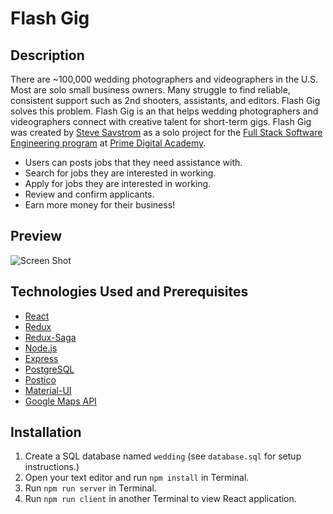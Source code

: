 # Flash Gig

## Description
There are ~100,000 wedding photographers and videographers in the U.S. Most are solo small business owners. Many struggle to find reliable, consistent support such as 2nd shooters, assistants, and editors. Flash Gig solves this problem. Flash Gig is an that helps wedding photographers and videographers connect with creative talent for short-term gigs. Flash Gig was created by [Steve Savstrom](https://www.linkedin.com/in/stevesavstrom/) as a solo project for the [Full Stack Software Engineering program](https://www.primeacademy.io/courses/engineering#curriculum) at [Prime Digital Academy](https://www.primeacademy.io/).

- Users can posts jobs that they need assistance with.
- Search for jobs they are interested in working.
- Apply for jobs they are interested in working.
- Review and confirm applicants.
- Earn more money for their business!

## Preview
![Screen Shot](public/images/screenshot.gif)

## Technologies Used and Prerequisites
- [React](https://reactjs.org/)
- [Redux](https://redux.js.org/)
- [Redux-Saga](https://redux-saga.js.org/)
- [Node.js](https://nodejs.org/en/)
- [Express](https://expressjs.com/)
- [PostgreSQL](https://www.postgresql.org/)
- [Postico](https://eggerapps.at/postico/)
- [Material-UI](https://material-ui.com/)
- [Google Maps API](https://developers.google.com/maps)

## Installation
1. Create a SQL database named `wedding` (see `database.sql` for setup instructions.)
2. Open your text editor and run `npm install` in Terminal.
3. Run `npm run server` in Terminal.
4. Run `npm run client` in another Terminal to view React application.


